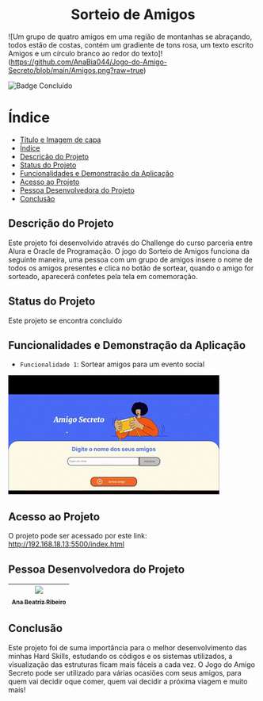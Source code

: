 <h1 align="center"> Sorteio de Amigos </h1>

![Um grupo de quatro amigos em uma região de montanhas se abraçando, todos estão de costas, contém um gradiente de tons rosa, um texto escrito Amigos e um círculo branco ao redor do texto]!(https://github.com/AnaBia044/Jogo-do-Amigo-Secreto/blob/main/Amigos.png?raw=true)

![Badge Concluído](http://img.shields.io/static/v1?label=STATUS&message=%20CONCLUÍDO&color=GREEN&style=for-the-badge)

# Índice 

* [Título e Imagem de capa](#Título-e-Imagem-de-capa)
* [Índice](#índice)
* [Descrição do Projeto](#descrição-do-projeto)
* [Status do Projeto](#status-do-Projeto)
* [Funcionalidades e Demonstração da Aplicação](#funcionalidades-e-demonstração-da-aplicação)
* [Acesso ao Projeto](#acesso-ao-projeto)
* [Pessoa Desenvolvedora do Projeto](#pessoas-desenvolvedoras)
* [Conclusão](#conclusão)

## Descrição do Projeto
Este projeto foi desenvolvido através do Challenge do curso parceria entre Alura e Oracle de Programação. O jogo do Sorteio de Amigos funciona da seguinte maneira, uma pessoa com um grupo de amigos insere o nome de todos os amigos presentes e clica no botão de sortear, quando o amigo for sorteado, aparecerá confetes pela tela em comemoração.

## Status do Projeto
Este projeto se encontra concluído

## Funcionalidades e Demonstração da Aplicação
- `Funcionalidade 1`: Sortear amigos para um evento social

![Demonstração da aplicação](https://github.com/AnaBia044/Jogo-do-Amigo-Secreto/blob/main/gif.gif?raw=true)

## Acesso ao Projeto
O projeto pode ser acessado por este link: http://192.168.18.13:5500/index.html

## Pessoa Desenvolvedora do Projeto
| [<img loading="lazy" src="https://avatars.githubusercontent.com/u/156538303?v=4" width=115><br><sub>Ana Beatriz Ribeiro</sub>](https://github.com/AnaBia044) 
| :---: | 

## Conclusão
Este projeto foi de suma importância para o melhor desenvolvimento das minhas Hard Skills, estudando os códigos e os sistemas utilizados, a visualização das estruturas ficam mais fáceis a cada vez. O Jogo do Amigo Secreto pode ser utilizado para várias ocasiões com seus amigos, para quem vai decidir oque comer, quem vai decidir a próxima viagem e muito mais!
